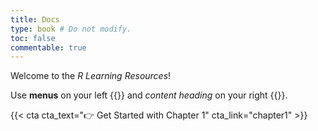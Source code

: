 ```yaml
---
title: Docs
type: book # Do not modify.
toc: false
commentable: true
---
```


Welcome to the _R Learning Resources_!

Use **menus** on your left {{<icon name="fa-solid fa-hand-back-point-left" pack="fas">}} and *content heading* on your right {{<icon name="fa-solid fa-hand-back-point-right" pack="fas">}}.

{{< cta cta_text="👉 Get Started with Chapter 1" cta_link="chapter1" >}}
